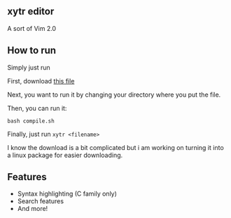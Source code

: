 ## xytr editor

A sort of Vim 2.0

## How to run

Simply just run

First, download [this file](https://github.com/Xytrux/xytr/releases/download/xytr/compile.sh)

Next, you want to run it by changing your directory where you put the file.

Then, you can run it:

```
bash compile.sh
```

Finally, just run `xytr <filename>`

I know the download is a bit complicated but i am working on turning it into a linux package for easier downloading.

## Features

- Syntax highlighting (C family only)
- Search features
- And more!